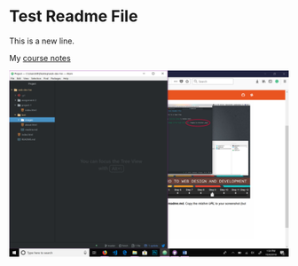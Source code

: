 # Test Readme File

This is a new line.

My [course notes](./notes.txt)

![Image of My Workspace](./images/screenshot.png)
